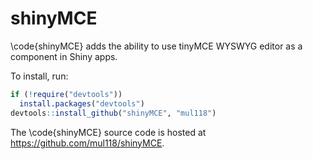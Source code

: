 # shinyMCE

\code{shinyMCE} adds the ability to use tinyMCE WYSWYG editor as a component
    in Shiny apps.

To install, run:

```r
if (!require("devtools"))
  install.packages("devtools")
devtools::install_github("shinyMCE", "mul118")
```

The \code{shinyMCE}  source code is hosted at https://github.com/mul118/shinyMCE.
    